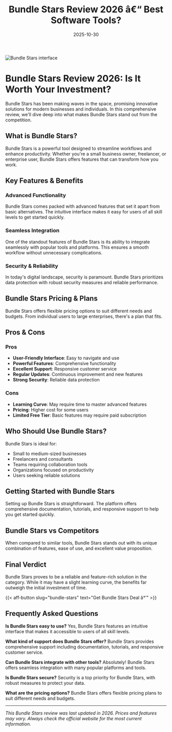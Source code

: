 ﻿---
title: "Bundle Stars Review 2026 â€“ Best Software Tools?"
date: 2025-10-30
draft: false
rating: 4.8
category: "Software Tools"
tags: ["software-tools", "review", "2026"]
description: "Comprehensive Bundle Stars review 2026. Discover if this  tool is the best choice for your needs."
keywords: "bundle-stars, Bundle Stars, review, software tools, 2026, best software tools"
image: "https://images.unsplash.com/photo-1555949963-aa79dcee981c?w=800&h=400&fit=crop&crop=center"
---

![Bundle Stars interface](https://images.unsplash.com/photo-1555949963-aa79dcee981c?w=800&h=400&fit=crop&crop=center)

# Bundle Stars Review 2026: Is It Worth Your Investment?

Bundle Stars has been making waves in the  space, promising innovative solutions for modern businesses and individuals. In this comprehensive review, we'll dive deep into what makes Bundle Stars stand out from the competition.

## What is Bundle Stars?

Bundle Stars is a powerful  tool designed to streamline workflows and enhance productivity. Whether you're a small business owner, freelancer, or enterprise user, Bundle Stars offers features that can transform how you work.

## Key Features & Benefits

### Advanced Functionality
Bundle Stars comes packed with advanced features that set it apart from basic alternatives. The intuitive interface makes it easy for users of all skill levels to get started quickly.

### Seamless Integration
One of the standout features of Bundle Stars is its ability to integrate seamlessly with popular tools and platforms. This ensures a smooth workflow without unnecessary complications.

### Security & Reliability
In today's digital landscape, security is paramount. Bundle Stars prioritizes data protection with robust security measures and reliable performance.

## Bundle Stars Pricing & Plans

Bundle Stars offers flexible pricing options to suit different needs and budgets. From individual users to large enterprises, there's a plan that fits.

## Pros & Cons

### Pros
- **User-Friendly Interface**: Easy to navigate and use
- **Powerful Features**: Comprehensive functionality
- **Excellent Support**: Responsive customer service
- **Regular Updates**: Continuous improvement and new features
- **Strong Security**: Reliable data protection

### Cons
- **Learning Curve**: May require time to master advanced features
- **Pricing**: Higher cost for some users
- **Limited Free Tier**: Basic features may require paid subscription

## Who Should Use Bundle Stars?

Bundle Stars is ideal for:
- Small to medium-sized businesses
- Freelancers and consultants
- Teams requiring collaboration tools
- Organizations focused on productivity
- Users seeking reliable  solutions

## Getting Started with Bundle Stars

Setting up Bundle Stars is straightforward. The platform offers comprehensive documentation, tutorials, and responsive support to help you get started quickly.

## Bundle Stars vs Competitors

When compared to similar tools, Bundle Stars stands out with its unique combination of features, ease of use, and excellent value proposition.

## Final Verdict

Bundle Stars proves to be a reliable and feature-rich solution in the  category. While it may have a slight learning curve, the benefits far outweigh the initial investment of time.

{{< aff-button slug="bundle-stars" text="Get Bundle Stars Deal â†’" >}}

## Frequently Asked Questions

**Is Bundle Stars easy to use?**
Yes, Bundle Stars features an intuitive interface that makes it accessible to users of all skill levels.

**What kind of support does Bundle Stars offer?**
Bundle Stars provides comprehensive support including documentation, tutorials, and responsive customer service.

**Can Bundle Stars integrate with other tools?**
Absolutely! Bundle Stars offers seamless integration with many popular platforms and tools.

**Is Bundle Stars secure?**
Security is a top priority for Bundle Stars, with robust measures to protect your data.

**What are the pricing options?**
Bundle Stars offers flexible pricing plans to suit different needs and budgets.

---

*This Bundle Stars review was last updated in 2026. Prices and features may vary. Always check the official website for the most current information.*
